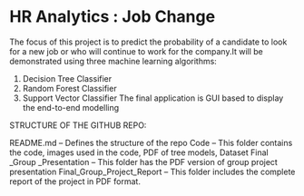 # HR Analytics : Job Change
                                           
The focus of this project is to predict the probability of a candidate to look for a 	new job or who will continue to work for the company.It will be demonstrated using three machine learning algorithms:
1. Decision Tree Classifier
2. Random Forest Classifier
3. Support Vector Classifier
The final application is GUI based to display the end-to-end modelling

STRUCTURE OF THE GITHUB REPO:

README.md – Defines the structure of the repo
Code – This folder contains the code, images used in the code, PDF of tree models, Dataset
Final _Group _Presentation – This folder has the PDF version of group project presentation
Final_Group_Project_Report – This folder includes the complete report of the project in PDF format.




